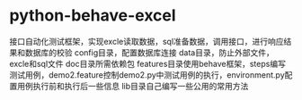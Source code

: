 # python-behave-excel
接口自动化测试框架，实现excle读取数据，sql准备数据，调用接口，进行响应结果和数据库的校验
config目录，配置数据库连接
data目录，防止外部文件，excle和sql文件
doc目录所需依赖包
features目录使用behave框架，steps编写测试用例，demo2.feature控制demo2.py中测试用例的执行，environment.py配置用例执行前和执行后一些信息
lib目录自己编写一些公用的常用方法
